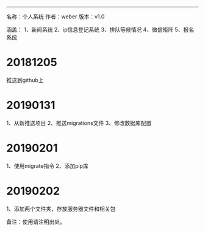 ******************************
名称：个人系统
作者：weber
版本：v1.0


涵盖：
1、新闻系统
2、ip信息登记系统
3、排队等候情况
4、微信矩阵
5、报名系统

# 20181205
推送到github上


# 20190131
1、从新推送项目
2、推送migrations文件
3、修改数据库配置


# 20190201
1、使用migrate指令
2、添加pip库


# 20190202
1、添加两个文件夹，存放服务器文件和相关包


备注：使用请注明出处。
